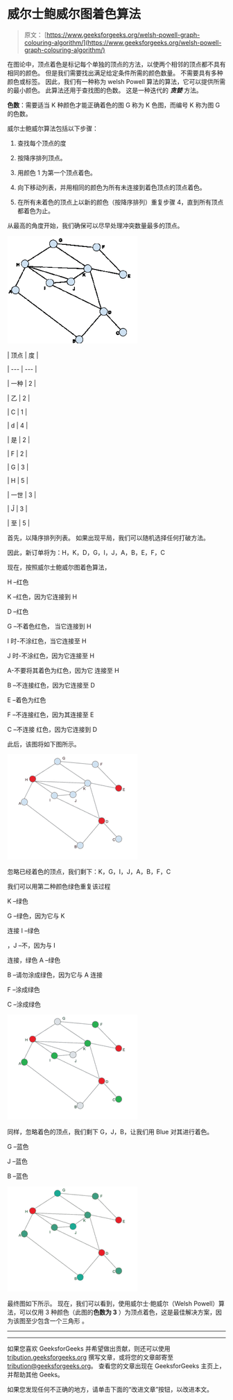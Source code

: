 # 威尔士鲍威尔图着色算法

> 原文： [https://www.geeksforgeeks.org/welsh-powell-graph-colouring-algorithm/](https://www.geeksforgeeks.org/welsh-powell-graph-colouring-algorithm/)

在图论中，顶点着色是标记每个单独的顶点的方法，以使两个相邻的顶点都不具有相同的颜色。 但是我们需要找出满足给定条件所需的颜色数量。 不需要具有多种颜色或标签。 因此，我们有一种称为 welsh Powell 算法的算法，它可以提供所需的最小颜色。 此算法还用于查找图的色数。 这是一种迭代的 ***贪婪*** 方法。

**色数**：需要适当 K 种颜色才能正确着色的图 G 称为 K 色图，而编号 K 称为图 G 的色数。

威尔士鲍威尔算法包括以下步骤：

1.  查找每个顶点的度

2.  按降序排列顶点。

3.  用颜色 1 为第一个顶点着色。

4.  向下移动列表，并用相同的颜色为所有未连接到着色顶点的顶点着色。

5.  在所有未着色的顶点上以新的颜色（按降序排列）重复步骤 4，直到所有顶点都着色为止。

从最高的角度开始，我们确保可以尽早处理冲突数量最多的顶点。

![](img/bff5bd54113428cde522f8c69c042935.png)

| 顶点 | 度 |

| --- | --- |

| 一种 | 2 |

| 乙 | 2 |

| C | 1 |

| d | 4 |

| 是 | 2 |

| F | 2 |

| G | 3 |

| H | 5 |

| 一世 | 3 |

| Ĵ | 3 |

| 至 | 5 |

首先，以降序排列列表。 如果出现平局，我们可以随机选择任何打破方法。

因此，新订单将为：H，K，D，G，I，J，A，B，E，F，C

现在，按照威尔士鲍威尔图着色算法，

H –红色

K –红色，因为它连接到 H

D –红色

G –不着色红色， 当它连接到 H

I 时-不涂红色，当它连接至 H

J 时-不涂红色，因为它连接至 H

A-不要将其着色为红色，因为它 连接至 H

B –不连接红色，因为它连接至 D

E –着色为红色

F –不连接红色，因为其连接至 E

C –不连接 红色，因为它连接到 D

此后，该图将如下图所示。

![](img/3c9a5b2eb26d3d5705a3700cc7f56ab6.png)

忽略已经着色的顶点，我们剩下：K，G，I，J，A，B，F，C

我们可以用第二种颜色绿色重复该过程

K –绿色

G –绿色，因为它与 K

连接 I –绿色

，J –不，因为与 I

连接，绿色 A –绿色

B –请勿涂成绿色，因为它与 A 连接

F –涂成绿色

C –涂成绿色

![](img/c02ef9b8e1e9f5b50883bd8bccdfe3c0.png)

同样，忽略着色的顶点，我们剩下 G，J，B，让我们用 Blue 对其进行着色。

G –蓝色

J –蓝色

B –蓝色

![](img/4da2af54c3bddebc7152a2d35d1bf911.png)

最终图如下所示。 现在，我们可以看到，使用威尔士·鲍威尔（Welsh Powell）算法，可以仅用 3 种颜色（此图的**色数为 3** ）为顶点着色，这是最佳解决方案，因为该图至少包含一个三角形 。



* * *

* * *

如果您喜欢 GeeksforGeeks 并希望做出贡献，则还可以使用 [tribution.geeksforgeeks.org](https://contribute.geeksforgeeks.org/) 撰写文章，或将您的文章邮寄至 tribution@geeksforgeeks.org。 查看您的文章出现在 GeeksforGeeks 主页上，并帮助其他 Geeks。

如果您发现任何不正确的地方，请单击下面的“改进文章”按钮，以改进本文。